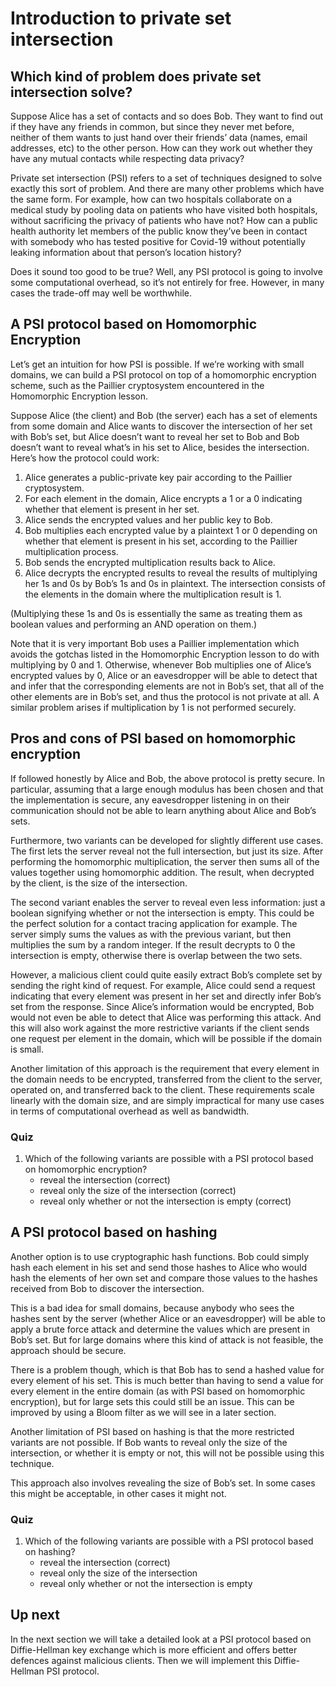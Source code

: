 # Introduction to private set intersection

## Which kind of problem does private set intersection solve?

Suppose Alice has a set of contacts and so does Bob. They want to find out if they have any friends in common, but since they never met before, neither of them wants to just hand over their friends’ data (names, email addresses, etc) to the other person. How can they work out whether they have any mutual contacts while respecting data privacy?

Private set intersection (PSI) refers to a set of techniques designed to solve exactly this sort of problem. And there are many other problems which have the same form. For example, how can two hospitals collaborate on a medical study by pooling data on patients who have visited both hospitals, without sacrificing the privacy of patients who have not? How can a public health authority let members of the public know they’ve been in contact with somebody who has tested positive for Covid-19 without potentially leaking information about that person’s location history?

Does it sound too good to be true? Well, any PSI protocol is going to involve some computational overhead, so it’s not entirely for free. However, in many cases the trade-off may well be worthwhile.

## A PSI protocol based on Homomorphic Encryption

Let’s get an intuition for how PSI is possible. If we’re working with small domains, we can build a PSI protocol on top of a homomorphic encryption scheme, such as the Paillier cryptosystem encountered in the Homomorphic Encryption lesson.

Suppose Alice (the client) and Bob (the server) each has a set of elements from some domain and Alice wants to discover the intersection of her set with Bob’s set, but Alice doesn’t want to reveal her set to Bob and Bob doesn’t want to reveal what’s in his set to Alice, besides the intersection. Here’s how the protocol could work:

1. Alice generates a public-private key pair according to the Paillier cryptosystem.
1. For each element in the domain, Alice encrypts a 1 or a 0 indicating whether that element is present in her set.
1. Alice sends the encrypted values and her public key to Bob.
1. Bob multiplies each encrypted value by a plaintext 1 or 0 depending on whether that element is present in his set, according to the Paillier multiplication process.
1. Bob sends the encrypted multiplication results back to Alice.
1. Alice decrypts the encrypted results to reveal the results of multiplying her 1s and 0s by Bob’s 1s and 0s in plaintext. The intersection consists of the elements in the domain where the multiplication result is 1.

(Multiplying these 1s and 0s is essentially the same as treating them as boolean values and performing an AND operation on them.)

Note that it is very important Bob uses a Paillier implementation which avoids the gotchas listed in the Homomorphic Encryption lesson to do with multiplying by 0 and 1. Otherwise, whenever Bob multiplies one of Alice’s encrypted values by 0, Alice or an eavesdropper will be able to detect that and infer that the corresponding elements are not in Bob’s set, that all of the other elements are in Bob’s set, and thus the protocol is not private at all. A similar problem arises if multiplication by 1 is not performed securely.

## Pros and cons of PSI based on homomorphic encryption

If followed honestly by Alice and Bob, the above protocol is pretty secure. In particular, assuming that a large enough modulus has been chosen and that the implementation is secure, any eavesdropper listening in on their communication should not be able to learn anything about Alice and Bob’s sets.

Furthermore, two variants can be developed for slightly different use cases. The first lets the server reveal not the full intersection, but just its size. After performing the homomorphic multiplication, the server then sums all of the values together using homomorphic addition. The result, when decrypted by the client, is the size of the intersection.

The second variant enables the server to reveal even less information: just a boolean signifying whether or not the intersection is empty. This could be the perfect solution for a contact tracing application for example. The server simply sums the values as with the previous variant, but then multiplies the sum by a random integer. If the result decrypts to 0 the intersection is empty, otherwise there is overlap between the two sets.

However, a malicious client could quite easily extract Bob’s complete set by sending the right kind of request. For example, Alice could send a request indicating that every element was present in her set and directly infer Bob’s set from the response. Since Alice’s information would be encrypted, Bob would not even be able to detect that Alice was performing this attack. And this will also work against the more restrictive variants if the client sends one request per element in the domain, which will be possible if the domain is small.

Another limitation of this approach is the requirement that every element in the domain needs to be encrypted, transferred from the client to the server, operated on, and transferred back to the client. These requirements scale linearly with the domain size, and are simply impractical for many use cases in terms of computational overhead as well as bandwidth.

### Quiz

1. Which of the following variants are possible with a PSI protocol based on homomorphic encryption?
    - reveal the intersection (correct)
    - reveal only the size of the intersection (correct)
    - reveal only whether or not the intersection is empty (correct)

## A PSI protocol based on hashing

Another option is to use cryptographic hash functions. Bob could simply hash each element in his set and send those hashes to Alice who would hash the elements of her own set and compare those values to the hashes received from Bob to discover the intersection.

This is a bad idea for small domains, because anybody who sees the hashes sent by the server (whether Alice or an eavesdropper) will be able to apply a brute force attack and determine the values which are present in Bob’s set. But for large domains where this kind of attack is not feasible, the approach should be secure.

There is a problem though, which is that Bob has to send a hashed value for every element of his set. This is much better than having to send a value for every element in the entire domain (as with PSI based on homomorphic encryption), but for large sets this could still be an issue. This can be improved by using a Bloom filter as we will see in a later section.

Another limitation of PSI based on hashing is that the more restricted variants are not possible. If Bob wants to reveal only the size of the intersection, or whether it is empty or not, this will not be possible using this technique.

This approach also involves revealing the size of Bob’s set. In some cases this might be acceptable, in other cases it might not.

### Quiz

1. Which of the following variants are possible with a PSI protocol based on hashing?
    - reveal the intersection (correct)
    - reveal only the size of the intersection
    - reveal only whether or not the intersection is empty

## Up next

In the next section we will take a detailed look at a PSI protocol based on Diffie-Hellman key exchange which is more efficient and offers better defences against malicious clients. Then we will implement this Diffie-Hellman PSI protocol.

